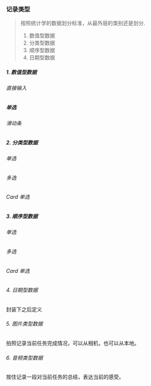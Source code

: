 ### 记录类型

> 按照统计学的数据划分标准，从最外层的类别还是划分.
>
> 1. 数值型数据
> 2. 分类型数据
> 3. 顺序型数据
> 4. 日期型数据

##### 1. 数值型数据

###### 直接输入

##### 单选

###### 滑动条

##### 2. 分类型数据

###### 单选

###### 多选

###### Card 单选

##### 3. 顺序型数据

###### 单选

###### 多选

###### Card 单选

###### 4. 日期型数据

封装下之后定义

###### 5. 图片类型数据

拍照记录当前任务完成情况，可以从相机，也可以从本地。

###### 6. 音频类型数据

按住记录一段对当前任务的总结，表达当前的感受。